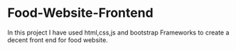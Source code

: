 # Food-Website-Frontend
In this project I have used html,css,js and bootstrap Frameworks to create a decent front end for food website.
